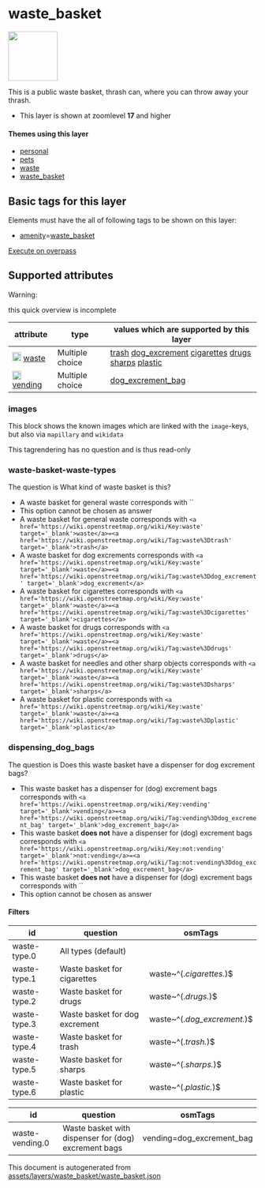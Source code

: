 

 waste_basket 
==============



<img src='https://mapcomplete.osm.be/./assets/themes/waste_basket/waste_basket.svg' height="100px"> 

This is a public waste basket, thrash can, where you can throw away your thrash.






  - This layer is shown at zoomlevel **17** and higher




#### Themes using this layer 





  - [personal](https://mapcomplete.osm.be/personal)
  - [pets](https://mapcomplete.osm.be/pets)
  - [waste](https://mapcomplete.osm.be/waste)
  - [waste_basket](https://mapcomplete.osm.be/waste_basket)




 Basic tags for this layer 
---------------------------



Elements must have the all of following tags to be shown on this layer:



  - <a href='https://wiki.openstreetmap.org/wiki/Key:amenity' target='_blank'>amenity</a>=<a href='https://wiki.openstreetmap.org/wiki/Tag:amenity%3Dwaste_basket' target='_blank'>waste_basket</a>


[Execute on overpass](http://overpass-turbo.eu/?Q=%5Bout%3Ajson%5D%5Btimeout%3A90%5D%3B(%20%20%20%20nwr%5B%22amenity%22%3D%22waste_basket%22%5D(%7B%7Bbbox%7D%7D)%3B%0A)%3Bout%20body%3B%3E%3Bout%20skel%20qt%3B)



 Supported attributes 
----------------------



Warning: 

this quick overview is incomplete



attribute | type | values which are supported by this layer
----------- | ------ | ------------------------------------------
[<img src='https://mapcomplete.osm.be/assets/svg/statistics.svg' height='18px'>](https://taginfo.openstreetmap.org/keys/waste#values) [waste](https://wiki.openstreetmap.org/wiki/Key:waste) | Multiple choice | [trash](https://wiki.openstreetmap.org/wiki/Tag:waste%3Dtrash) [dog_excrement](https://wiki.openstreetmap.org/wiki/Tag:waste%3Ddog_excrement) [cigarettes](https://wiki.openstreetmap.org/wiki/Tag:waste%3Dcigarettes) [drugs](https://wiki.openstreetmap.org/wiki/Tag:waste%3Ddrugs) [sharps](https://wiki.openstreetmap.org/wiki/Tag:waste%3Dsharps) [plastic](https://wiki.openstreetmap.org/wiki/Tag:waste%3Dplastic)
[<img src='https://mapcomplete.osm.be/assets/svg/statistics.svg' height='18px'>](https://taginfo.openstreetmap.org/keys/vending#values) [vending](https://wiki.openstreetmap.org/wiki/Key:vending) | Multiple choice | [dog_excrement_bag](https://wiki.openstreetmap.org/wiki/Tag:vending%3Ddog_excrement_bag) [](https://wiki.openstreetmap.org/wiki/Tag:vending%3D)




### images 



This block shows the known images which are linked with the `image`-keys, but also via `mapillary` and `wikidata`

This tagrendering has no question and is thus read-only





### waste-basket-waste-types 



The question is  What kind of waste basket is this?





  - A waste basket for general waste  corresponds with  ``
  - This option cannot be chosen as answer
  - A waste basket for general waste  corresponds with  `<a href='https://wiki.openstreetmap.org/wiki/Key:waste' target='_blank'>waste</a>=<a href='https://wiki.openstreetmap.org/wiki/Tag:waste%3Dtrash' target='_blank'>trash</a>`
  - A waste basket for dog excrements  corresponds with  `<a href='https://wiki.openstreetmap.org/wiki/Key:waste' target='_blank'>waste</a>=<a href='https://wiki.openstreetmap.org/wiki/Tag:waste%3Ddog_excrement' target='_blank'>dog_excrement</a>`
  - A waste basket for cigarettes  corresponds with  `<a href='https://wiki.openstreetmap.org/wiki/Key:waste' target='_blank'>waste</a>=<a href='https://wiki.openstreetmap.org/wiki/Tag:waste%3Dcigarettes' target='_blank'>cigarettes</a>`
  - A waste basket for drugs  corresponds with  `<a href='https://wiki.openstreetmap.org/wiki/Key:waste' target='_blank'>waste</a>=<a href='https://wiki.openstreetmap.org/wiki/Tag:waste%3Ddrugs' target='_blank'>drugs</a>`
  - A waste basket for needles and other sharp objects  corresponds with  `<a href='https://wiki.openstreetmap.org/wiki/Key:waste' target='_blank'>waste</a>=<a href='https://wiki.openstreetmap.org/wiki/Tag:waste%3Dsharps' target='_blank'>sharps</a>`
  - A waste basket for plastic  corresponds with  `<a href='https://wiki.openstreetmap.org/wiki/Key:waste' target='_blank'>waste</a>=<a href='https://wiki.openstreetmap.org/wiki/Tag:waste%3Dplastic' target='_blank'>plastic</a>`




### dispensing_dog_bags 



The question is  Does this waste basket have a dispenser for dog excrement bags?





  - This waste basket has a dispenser for (dog) excrement bags  corresponds with  `<a href='https://wiki.openstreetmap.org/wiki/Key:vending' target='_blank'>vending</a>=<a href='https://wiki.openstreetmap.org/wiki/Tag:vending%3Ddog_excrement_bag' target='_blank'>dog_excrement_bag</a>`
  - This waste basket <b>does not</b> have a dispenser for (dog) excrement bags  corresponds with  `<a href='https://wiki.openstreetmap.org/wiki/Key:not:vending' target='_blank'>not:vending</a>=<a href='https://wiki.openstreetmap.org/wiki/Tag:not:vending%3Ddog_excrement_bag' target='_blank'>dog_excrement_bag</a>`
  - This waste basket <b>does not</b> have a dispenser for (dog) excrement bags  corresponds with  ``
  - This option cannot be chosen as answer




#### Filters 





id | question | osmTags
---- | ---------- | ---------
waste-type.0 | All types (default) | 
waste-type.1 | Waste basket for cigarettes | waste~^(.*cigarettes.*)$
waste-type.2 | Waste basket for drugs | waste~^(.*drugs.*)$
waste-type.3 | Waste basket for dog excrement | waste~^(.*dog_excrement.*)$
waste-type.4 | Waste basket for trash | waste~^(.*trash.*)$
waste-type.5 | Waste basket for sharps | waste~^(.*sharps.*)$
waste-type.6 | Waste basket for plastic | waste~^(.*plastic.*)$




id | question | osmTags
---- | ---------- | ---------
waste-vending.0 | Waste basket with dispenser for (dog) excrement bags | vending=dog_excrement_bag
 

This document is autogenerated from [assets/layers/waste_basket/waste_basket.json](https://github.com/pietervdvn/MapComplete/blob/develop/assets/layers/waste_basket/waste_basket.json)